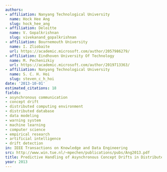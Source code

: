 ```yaml
---
authors:
- affiliation: Nanyang Technological University
  name: Hock Hee Ang
  slug: hock_hee_ang
- affiliation: Deloitte
  name: V. Gopalkrishnan
  slug: vivekanand_gopalkrishnan
- affiliation: Bournemouth University
  name: I. Zliobaite
  url: https://academic.microsoft.com/author/2057986279/
- affiliation: Eindhoven University Of Technology
  name: M. Pechenizkiy
  url: https://academic.microsoft.com/author/2019713363/
- affiliation: Nanyang Technological University
  name: S. C. H. Hoi
  slug: steven_c_h_hoi
date: '2013-10-01'
estimated_citations: 18
fields:
- asynchronous communication
- concept drift
- distributed computing environment
- distributed database
- data modeling
- warning system
- machine learning
- computer science
- empirical research
- artificial intelligence
- drift detection
in: IEEE Transactions on Knowledge and Data Engineering
src: http://www.win.tue.nl/~mpechen/publications/pubs/Ang2013.pdf
title: Predictive Handling of Asynchronous Concept Drifts in Distributed Environments
year: 2013
---
```

